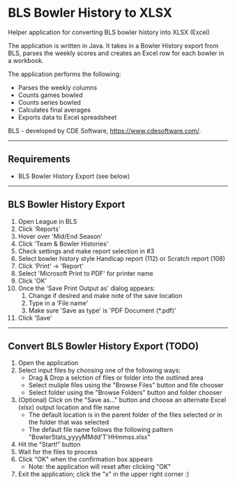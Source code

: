 # BLS Bowler History to XLSX
Helper application for converting BLS bowler history into XLSX (Excel)

The application is written in Java. It takes in a Bowler History export from
BLS, parses the weekly scores and creates an Excel row for each bowler in a
workbook.

The application performs the following:
* Parses the weekly columns
* Counts games bowled
* Counts series bowled
* Calculates final averages
* Exports data to Excel spreadsheet

BLS - developed by CDE Software, https://www.cdesoftware.com/.

---

## Requirements
* BLS Bowler History Export (see below)

---

## BLS Bowler History Export
 1. Open League in BLS
 2. Click 'Reports'
 3. Hover over 'Mid/End Season'
 4. Click 'Team & Bowler Histories'
 5. Check settings and make report selection in #3
 6. Select bowler history style Handicap report (112) or Scratch report (108)
 7. Click 'Print' -> 'Report'
 8. Select 'Microsoft Print to PDF' for printer name
 9. Click 'OK'
10. Once the 'Save Print Output as' dialog appears:
    1. Change if desired and make note of the save location
    2. Type in a 'File name'
    3. Make sure 'Save as type' is 'PDF Document (*.pdf)'
11. Click 'Save'

---

## Convert BLS Bowler History Export (TODO)
1. Open the application
2. Select input files by choosing one of the following ways:
    * Drag & Drop a selction of files or folder into the outlined area
    * Select muliple files using the "Browse Files" button and file chooser
    * Select folder using the "Browse Folders" button and folder chooser
3. (Optional) Click on the "Save as..." button and choose an alternate Excel (xlsx) output location and file name
    * The default location is in the parent folder of the files selected or in the folder that was selected
    * The default file name follows the following pattern "BowlerStats_yyyyMMdd'T'HHmmss.xlsx"
4. Hit the "Start!" button
5. Wait for the files to process
6. Click "OK" when the confirmation box appears
    * Note: the application will reset after clicking "OK"
7. Exit the application; click the "x" in the upper right corner :)
